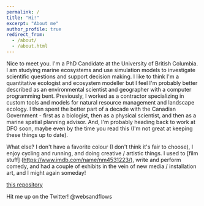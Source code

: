 ```yaml
---
permalink: /
title: "Hi!"
excerpt: "About me"
author_profile: true
redirect_from: 
  - /about/
  - /about.html
---
```


Nice to meet you. I'm a PhD Candidate at the University of British Columbia. I am studying marine ecosystems and use simulation models to investigate scientific questions and support decision making. I like to think I'm a quantitative ecologist and ecosystem modeller but I feel I'm probably better described as an environmental scientist and geographer with a computer programming bent. Previously, I worked as a contractor specializing in custom tools and models for natural resource management and landscape ecology. I then spent the better part of a decade with the Canadian Government - first as a biologist, then as a physical scientist, and then as a marine spatial planning advisor. And, I'm probably heading back to work at DFO soon, maybe even by the time you read this (I'm not great at keeping these things up to date). 

What else? I don't have a favorite colour (I don't think it's fair to choose), I enjoy cycling and running, and doing creative / artistic things. I used to [film stuff] (https://www.imdb.com/name/nm4531223/), write and perform comedy, and had a couple of exhibits in the vein of new media / installation art, and I might again someday!

 [this repository](https://github.com/academicpages/academicpages.github.io)

Hit me up on the Twitter! @websandflows
